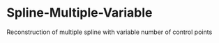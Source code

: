 # Spline-Multiple-Variable
Reconstruction of multiple spline with variable number of control points
